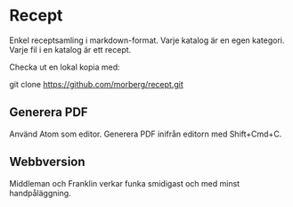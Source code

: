 # Recept
Enkel receptsamling i markdown-format. Varje katalog är en egen kategori. Varje fil i en katalog är ett recept.

Checka ut en lokal kopia med:

  git clone https://github.com/morberg/recept.git

## Generera PDF
Använd Atom som editor. Generera PDF inifrån editorn med Shift+Cmd+C.

## Webbversion
Middleman och Franklin verkar funka smidigast och med minst handpåläggning.
